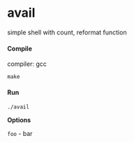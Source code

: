# avail
simple shell with count, reformat function

#### Compile
compiler: gcc
```
make
```
#### Run
```
./avail
```
**Options**

``foo`` - bar

